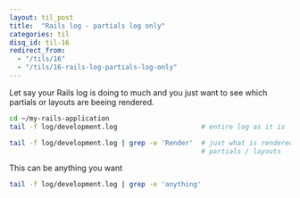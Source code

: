 ```yaml
---
layout: til_post
title:  "Rails log - partials log only"
categories: til
disq_id: til-16
redirect_from:
  - "/tils/16"
  - "/tils/16-rails-log-partials-log-only"
---
```



Let say your Rails log is doing to much and you just want to see which
partials or layouts are beeing rendered.

```bash
cd ~/my-rails-application
tail -f log/development.log                     # entire log as it is

tail -f log/development.log | grep -e 'Render'  # just what is rendered
                                                # partials / layouts
```

This can be anything you want

```bash
tail -f log/development.log | grep -e 'anything'
```
